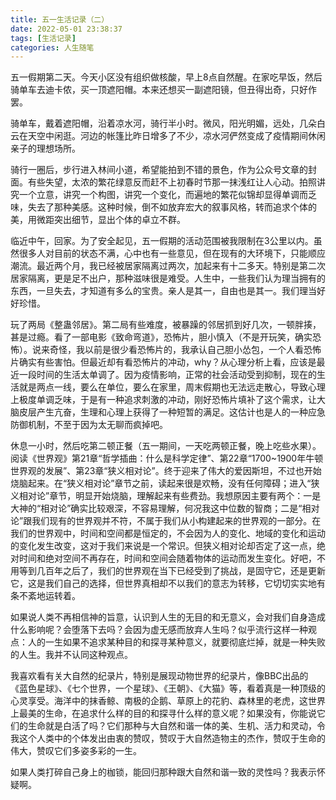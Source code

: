 ```yaml
---
title: 五一生活记录（二）
date: 2022-05-01 23:38:37
tags: [生活记录]
categories: 人生随笔
---
```

五一假期第二天。今天小区没有组织做核酸，早上8点自然醒。在家吃早饭，然后骑单车去迪卡侬，买一顶遮阳帽。本来还想买一副遮阳镜，但丑得出奇，只好作罢。

骑单车，戴着遮阳帽，沿着凉水河，骑行半小时。微风，阳光明媚，远处，几朵白云在天空中闲逛。河边的帐篷比昨日增多了不少，凉水河俨然变成了疫情期间休闲亲子的理想场所。

骑行一圈后，步行进入林间小道，希望能拍到不错的景色，作为公众号文章的封面。有些失望，太浓的繁花绿意反而赶不上初春时节那一抹浅红让人心动。拍照讲究一个立意，讲究一个构图，讲究一个变化，而遍地的繁花似锦却显得单调而乏味，失去了那种美感。这种时候，倒不如放弃宏大的叙事风格，转而追求个体的美，用微距突出细节，显出个体的卓立不群。

临近中午，回家。为了安全起见，五一假期的活动范围被我限制在3公里以内。虽然很多人对目前的状态不满，心中也有一些意见，但在现有的大环境下，只能顺应潮流。最近两个月，我已经被居家隔离过两次，加起来有十二多天。特别是第二次居家隔离，更是足不出户，那种滋味很是难受。人生中，一些我们认为理当拥有的东西，一旦失去，才知道有多么的宝贵。亲人是其一，自由也是其一。我们理当好好珍惜。

玩了两局《整蛊邻居》。第二局有些难度，被暴躁的邻居抓到好几次，一顿胖揍，甚是过瘾。看了一部电影《致命弯道》，恐怖片，胆小慎入（不是开玩笑，确实恐怖）。说来奇怪，我以前是很少看恐怖片的，我承认自己胆小怂包，一个人看恐怖片确实有些害怕。但最近却有看恐怖片的冲动，why？从心理分析上看，应该是最近一段时间的生活太单调了。因为疫情影响，正常的社会活动受到抑制，现在的生活就是两点一线，要么在单位，要么在家里，周末假期也无法远走散心，导致心理上极度单调乏味，于是有一种追求刺激的冲动，刚好恐怖片填补了这个需求，让大脑皮层产生亢奋，生理和心理上获得了一种短暂的满足。这估计也是人的一种应急防御机制，不至于因为太无聊而疯掉吧。

休息一小时，然后吃第二顿正餐（五一期间，一天吃两顿正餐，晚上吃些水果）。阅读《世界观》第21章“哲学插曲：什么是科学定律”、第22章“1700~1900年牛顿世界观的发展”、第23章“狭义相对论”。终于迎来了伟大的爱因斯坦，不过也开始烧脑起来。在“狭义相对论”章节之前，读起来很是欢畅，没有任何障碍；进入“狭义相对论”章节，明显开始烧脑，理解起来有些费劲。我想原因主要有两个：一是大神的“相对论”确实比较艰深，不容易理解，何况我这中位数的智商；二是“相对论”跟我们现有的世界观并不符，不属于我们从小构建起来的世界观的一部分。在我们的世界观中，时间和空间都是恒定的，不会因为人的变化、地域的变化和运动的变化发生改变，这对于我们来说是一个常识。但狭义相对论却否定了这一点，绝对时间和绝对空间不再存在，时间和空间会随着物体的运动而发生变化。好吧，不用等到几百年之后了，我们的世界观在当下已经受到了挑战，是固守它，还是更新它，这是我们自己的选择，但世界真相却不以我们的意志为转移，它切切实实地有条不紊地运转着。

如果说人类不再相信神的旨意，认识到人生的无目的和无意义，会对我们自身造成什么影响呢？会堕落下去吗？会因为虚无感而放弃人生吗？似乎流行这样一种观点：人的一生如果不追求某种目的和探寻某种意义，就要彻底烂掉，就是一种失败的人生。我并不认同这种观点。

我喜欢看有关大自然的纪录片，特别是展现动物世界的纪录片，像BBC出品的《蓝色星球》、《七个世界，一个星球》、《王朝》、《大猫》等，看着真是一种顶级的心灵享受。海洋中的抹香鲸、南极的企鹅、草原上的花豹、森林里的老虎，这世界上最美的生命，在追求什么样的目的和探寻什么样的意义呢？如果没有，你能说它们的生命就是白活了吗？它们那种与大自然和谐一体的美、生机、活力和灵动，令我这个人类中的个体发出由衷的赞叹，赞叹于大自然造物主的杰作，赞叹于生命的伟大，赞叹它们多姿多彩的一生。

如果人类打碎自己身上的枷锁，能回归那种跟大自然和谐一致的灵性吗？我表示怀疑啊。